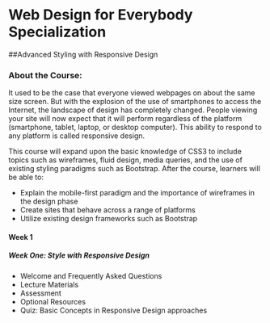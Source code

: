# Web Design for Everybody Specialization
##Advanced Styling with Responsive Design
### About the Course:
It used to be the case that everyone viewed webpages on about the same size screen.  But with the explosion of the use of smartphones to access the Internet, the landscape of design has completely changed.  People viewing your site will now expect that it will perform regardless of the platform (smartphone, tablet, laptop, or desktop computer).  This ability to respond to any platform is called responsive design.

This course will expand upon the basic knowledge of CSS3 to include topics such as wireframes, fluid design, media queries, and the use of existing styling paradigms such as Bootstrap.  After the course, learners will be able to:
- Explain the mobile-first paradigm and the importance of wireframes in the design phase
- Create sites that behave across a range of platforms
- Utilize existing design frameworks such as Bootstrap

#### Week 1
##### Week One: Style with Responsive Design

- Welcome and Frequently Asked Questions
- Lecture Materials
- Assessment
- Optional Resources
- Quiz: Basic Concepts in Responsive Design approaches
